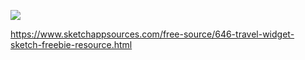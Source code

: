 ![](https://www.sketchappsources.com/resources/source-image/travel_widget__freebie_.jpg?raw=true)

https://www.sketchappsources.com/free-source/646-travel-widget-sketch-freebie-resource.html
